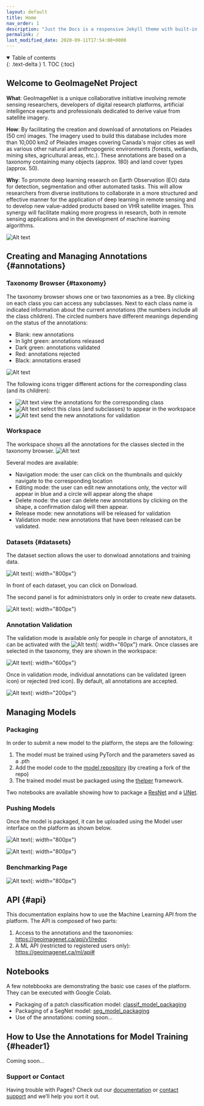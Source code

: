 ```yaml
---
layout: default
title: Home
nav_order: 1
description: "Just the Docs is a responsive Jekyll theme with built-in search that is easily customizable and hosted on GitHub Pages."
permalink: /
last_modified_date: 2020-09-11T17:54:08+0000
---
```

<details open markdown="block">
  <summary>
    Table of contents
  </summary>
  {: .text-delta }
1. TOC
{:toc}
</details>

## Welcome to GeoImageNet Project

**What**: GeoImageNet is a unique collaborative initiative involving remote sensing researchers, developers of digital research platforms, artificial intelligence experts and professionals dedicated to derive value from satellite imagery.

**How**: By facilitating the creation and download of annotations on Pleiades (50 cm) images. The imagery used to build this database includes more than 10,000 km2 of Pleiades images covering Canada's major cities as well as various other natural and anthropogenic environments (forests, wetlands, mining sites, agricultural areas, etc.). These annotations are based on a taxonomy containing many objects (approx. 180) and land cover types (approx. 50).

**Why**: To promote deep learning research on Earth Observation (EO) data for detection, segmentation and other automated tasks. This will allow researchers from diverse institutions to collaborate in a more structured and effective manner for the application of deep learning in remote sensing and to develop new value-added products based on VHR satellite images. This synergy will facilitate making more progress in research, both in remote sensing applications and in the development of machine learning algorithms.

![Alt text](./img/Capture1.JPG)

## Creating and Managing Annotations {#annotations}

### Taxonomy Browser {#taxonomy}
The taxonomy browser shows one or two taxonomies as a tree. By clicking on each class you can access any subclasses. Next to each class name is indicated information about the current annotations (the numbers include all the class children). The circled numbers have different meanings depending on the status of the annotations:
- Blank: new annotations
- In light green: annotations released
- Dark green: annotations validated
- Red: annotations rejected
- Black: annotations erased

![Alt text](./img/Capture2.JPG)

The following icons trigger different actions for the corresponding class (and its children):
- ![Alt text](./img/Selection_010.jpg) view the annotations for the corresponding class
- ![Alt text](./img/Selection_011.jpg) select this class (and subclasses) to appear in the workspace
- ![Alt text](./img/Selection_012.jpg) send the new annotations for validation

### Workspace
The workspace shows all the annotations for the classes slected in the taxonomy browser.
![Alt text](./img/Selection_014.jpg)

Several modes are available:
- Navigation mode: the user can click on the thumbnails and quickly navigate to the corresponding location
- Editing mode: the user can edit new annotations only, the vector will appear in blue and a circle will appear along the shape
- Delete mode: the user can delete new annotations by clicking on the shape, a confirmation dalog will then appear.
- Release mode: new annotations will be released for validation
- Validation mode: new annotations that have been released can be validated.

### Datasets {#datasets}
The dataset section allows the user to donwload annotations and training data.

![Alt text](./img/Capture4.JPG){: width="800px"}

In front of each dataset, you can click on Donwload.

The second panel is for administrators only in order to create new datasets.

![Alt text](./img/Capture5.JPG){: width="800px"}

### Annotation Validation
The validation mode is available only for people in charge of annotators, it can be activated with the ![Alt text](./img/validate.JPG){: width="60px"} mark. Once classes are selected in the taxonomy, they are shown in the workspace:

![Alt text](./img/Screenshot-2020-09-28T18_59_02.324Z.png){: width="600px"}

Once in validation mode, individual annotations can be validated (green icon) or rejected (red icon). By default, all annotations are accepted.

![Alt text](./img/Screenshot-2020-09-28T19_00_53.068Z.png){: width="200px"}

## Managing Models

### Packaging
In order to submit a new model to the platform, the steps are the following:
1. The model must be trained using PyTorch and the parameters saved as a .pth 
2. Add the model code to the [model repository](https://github.com/sfoucher/gin-model-repo) (by creating a fork of the repo)
3. The trained model must be packaged using the [thelper](https://github.com/plstcharles/thelper) framework.

Two notebooks are available showing how to package a [ResNet](https://github.com/crim-ca/geoimagenet/blob/master/classif_model_packaging.ipynb)  and a [UNet](https://github.com/crim-ca/geoimagenet/blob/master/seg_model_packaging.ipynb).

### Pushing Models

Once the model is packaged, it can be uploaded using the Model user interface on the platform as shown below. 

![Alt text](./img/Capture6.JPG){: width="800px"}

![Alt text](./img/Capture7.JPG){: width="800px"}

### Benchmarking Page

![Alt text](./img/Capture8.JPG){: width="800px"}

## API {#api}

This documentation explains how to use the Machine Learning API from the  platform. The API is composed of two parts:
1. Access to the annotations and the taxonomies: https://geoimagenet.ca/api/v1/redoc
2. A ML API (restricted to registered users only): https://geoimagenet.ca/ml/api#

## Notebooks
A few notebbooks are demonstrating the basic use cases of the platform. They can be executed with Google Colab.
* Packaging of a patch classification model: [classif_model_packaging](https://github.com/crim-ca/geoimagenet/blob/master/classif_model_packaging.ipynb) 
* Packaging of a SegNet model: [seg_model_packaging](https://github.com/crim-ca/geoimagenet/blob/master/seg_model_packaging.ipynb) 
* Use of the annotations: coming soon...

## How to Use the Annotations for Model Training {#header1}
Coming soon...


### Support or Contact

Having trouble with Pages? Check out our [documentation](https://docs.github.com/categories/github-pages-basics/) or [contact support](https://github.com/contact) and we’ll help you sort it out.
